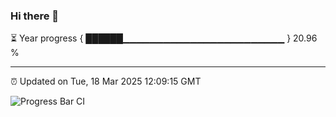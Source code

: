 ### Hi there 👋

⏳ Year progress { ██████▁▁▁▁▁▁▁▁▁▁▁▁▁▁▁▁▁▁▁▁▁▁▁▁ } 20.96 %

---

⏰ Updated on Tue, 18 Mar 2025 12:09:15 GMT

![Progress Bar CI](https://github.com/liununu/liununu/workflows/Progress%20Bar%20CI/badge.svg)
